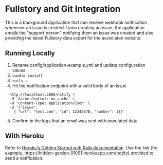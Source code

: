# Fullstory and Git Integration
This is a background application that can receive webhook notification whenever an issue is created.
Upon creating an issue, the application emails the "support person" notifying them an issue was created and also providing the latest Fullstory data export for the associated website.

## Running Locally
1. Rename config/application-example.yml and update configuration values
2. `bundle install`
3. `rails s`
4. Hit the notification endpoint with a valid body of an issue
```curl -X POST \
  http://localhost:3000/notify \
  -H 'Cache-Control: no-cache' \
  -H 'Content-Type: application/json' \
  -d '{"issue":
	{ "url": "test.com", "id": 12345678, "number": 1}}'
  ```
5. Confirm in the logs that an email was sent with populated data

## With Heroku
Refer to [Heroku's Getting Started with Rails documentation](https://devcenter.heroku.com/articles/getting-started-with-rails5#add-the-pg-gem). Use the link (for example, https://hidden-garden-91091.herokuapp.com/notify) provided to send a notification. 
